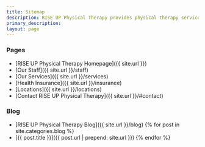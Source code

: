 ```yaml
---
title: Sitemap
description: RISE UP Physical Therapy provides physical therapy services to patients throughout Northern Virginia. Schedule your appointment today!
primary_description:
layout: page
---
```


### Pages

- [RISE UP Physical Therapy Homepage]({{ site.url }})
- [Our Staff]({{ site.url }}/staff)
- [Our Services]({{ site.url }}/services)
- [Health Insurance]({{ site.url }}/insurance)
- [Locations]({{ site.url }}/locations)
- [Contact RISE UP Physical Therapy]({{ site.url }}/#contact)

### Blog

- [RISE UP Physical Therapy Blog]({{ site.url }}/blog)
{% for post in site.categories.blog %}
- [{{ post.title }}]({{ post.url | prepend: site.url }})
{% endfor %}
